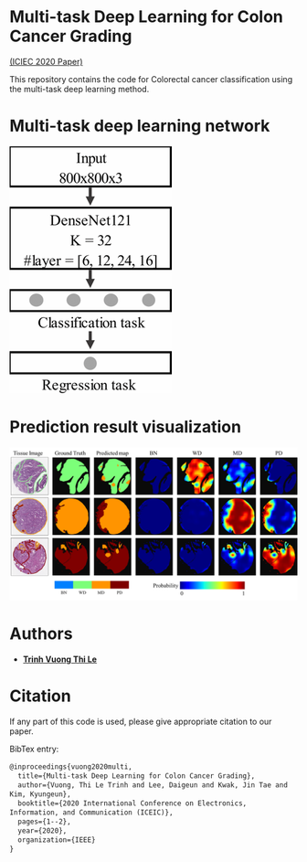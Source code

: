 # Multi-task Deep Learning for Colon Cancer Grading 
[(ICIEC 2020 Paper)](https://ieeexplore.ieee.org/document/9051305)

This repository contains the code for Colorectal cancer classification using the multi-task deep learning method. 

# Multi-task deep learning network
![Network](https://raw.githubusercontent.com/timmyvg/Colon_cancer_grading_multitask/master/Image/DenseNet_multitask.png)
# Prediction result visualization 
![Result](https://raw.githubusercontent.com/timmyvg/Colon_cancer_grading_multitask/master/Image/Result_visualization.png)

# Authors
* [**Trinh Vuong Thi Le**](https://github.com/timmyvg)

# Citation
If any part of this code is used, please give appropriate citation to our paper.

BibTex entry:  
```
@inproceedings{vuong2020multi,
  title={Multi-task Deep Learning for Colon Cancer Grading},
  author={Vuong, Thi Le Trinh and Lee, Daigeun and Kwak, Jin Tae and Kim, Kyungeun},
  booktitle={2020 International Conference on Electronics, Information, and Communication (ICEIC)},
  pages={1--2},
  year={2020},
  organization={IEEE}
}
```
